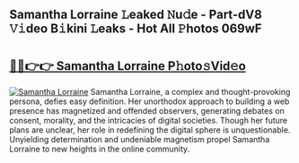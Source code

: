 ## Samantha Lorraine 𝙻eaked 𝙽u𝚍e - Part-dV8 𝚅𝚒deo B𝚒kini 𝙻eaks - Hot All 𝙿hotos 069wF

# <h2><a href="http://ld02bn.urlbe.top/?page=Samantha+Lorraine">🔗🔗👉👉 Samantha Lorraine P𝚑oto𝚜Vid𝚎o</a></h2>

[![Samantha Lorraine](https://i.imgur.com/eBuTRDB.gif)](http://ld02bn.urlbe.top/?page=Samantha+Lorraine)
Samantha Lorraine, a complex and thought-provoking persona, defies easy definition. Her unorthodox approach to building a web presence has magnetized and offended observers, generating debates on consent, morality, and the intricacies of digital societies. Though her future plans are unclear, her role in redefining the digital sphere is unquestionable. Unyielding determination and undeniable magnetism propel Samantha Lorraine to new heights in the online community.

